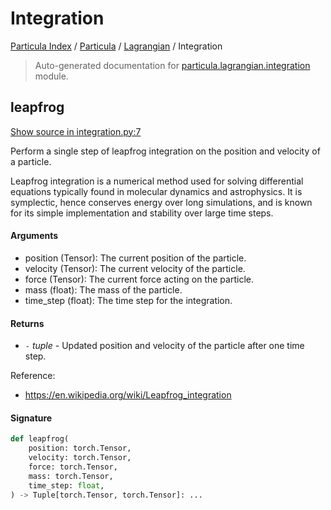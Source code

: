 # Integration

[Particula Index](../../README.md#particula-index) / [Particula](../index.md#particula) / [Lagrangian](./index.md#lagrangian) / Integration

> Auto-generated documentation for [particula.lagrangian.integration](https://github.com/Gorkowski/particula/blob/main/particula/lagrangian/integration.py) module.

## leapfrog

[Show source in integration.py:7](https://github.com/Gorkowski/particula/blob/main/particula/lagrangian/integration.py#L7)

Perform a single step of leapfrog integration on the position and velocity
of a particle.

Leapfrog integration is a numerical method used for solving differential
equations typically found in molecular dynamics and astrophysics.
It is symplectic, hence conserves energy over long simulations,
and is known for its simple implementation and stability over
large time steps.

#### Arguments

- position (Tensor): The current position of the particle.
- velocity (Tensor): The current velocity of the particle.
- force (Tensor): The current force acting on the particle.
- mass (float): The mass of the particle.
- time_step (float): The time step for the integration.

#### Returns

- `-` *tuple* - Updated position and velocity of the particle after one time step.

Reference:
- https://en.wikipedia.org/wiki/Leapfrog_integration

#### Signature

```python
def leapfrog(
    position: torch.Tensor,
    velocity: torch.Tensor,
    force: torch.Tensor,
    mass: torch.Tensor,
    time_step: float,
) -> Tuple[torch.Tensor, torch.Tensor]: ...
```
